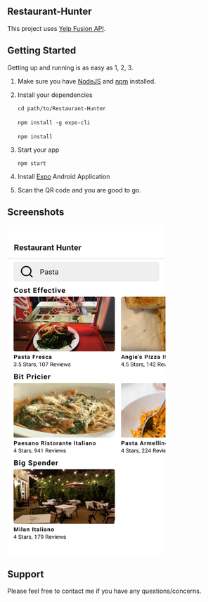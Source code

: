 ## Restaurant-Hunter

This project uses [Yelp Fusion API](https://www.yelp.com/fusion).

## Getting Started

Getting up and running is as easy as 1, 2, 3.

1. Make sure you have [NodeJS](https://nodejs.org/) and [npm](https://www.npmjs.com/) installed.
2. Install your dependencies

   ```
   cd path/to/Restaurant-Hunter

   npm install -g expo-cli

   npm install
   ```

3. Start your app

   ```
   npm start
   ```

4. Install [Expo](https://play.google.com/store/apps/details?id=host.exp.exponent&hl=en_US) Android Application

5. Scan the QR code and you are good to go.

## Screenshots

<img src="./restaurantHunter.png" width='360' height='750'></img>

## Support

Please feel free to contact me if you have any questions/concerns.
